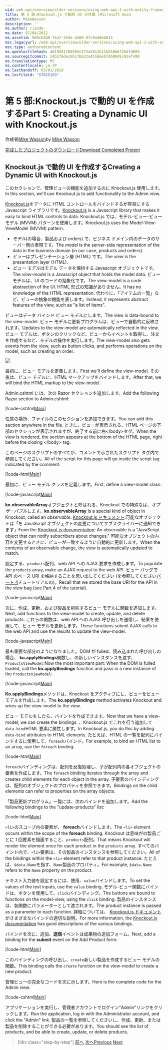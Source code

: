```yaml
---
uid: web-api/overview/older-versions/using-web-api-1-with-entity-framework-5/using-web-api-with-entity-framework-part-5
title: 第 5 部:Knockout.js で動的 UI の作成 |Microsoft Docs
author: MikeWasson
description: ''
ms.author: riande
ms.date: 07/04/2012
ms.assetid: 9d9cb3b0-f4a7-434e-a508-9fc0ad0eb813
msc.legacyurl: /web-api/overview/older-versions/using-web-api-1-with-entity-framework-5/using-web-api-with-entity-framework-part-5
msc.type: authoredcontent
ms.openlocfilehash: d019941700992e173a5812b11b558b6726dfd809
ms.sourcegitcommit: 24b1f6decbb17bb22a45166e5fdb0845c65af498
ms.translationtype: MT
ms.contentlocale: ja-JP
ms.lasthandoff: 03/01/2019
ms.locfileid: "57025169"
---
```

<a name="part-5-creating-a-dynamic-ui-with-knockoutjs"></a><span data-ttu-id="ad23a-102">第 5 部:Knockout.js で動的 UI を作成する</span><span class="sxs-lookup"><span data-stu-id="ad23a-102">Part 5: Creating a Dynamic UI with Knockout.js</span></span>
====================
<span data-ttu-id="ad23a-103">作成者[Mike Wasson](https://github.com/MikeWasson)</span><span class="sxs-lookup"><span data-stu-id="ad23a-103">by [Mike Wasson](https://github.com/MikeWasson)</span></span>

[<span data-ttu-id="ad23a-104">完成したプロジェクトのダウンロード</span><span class="sxs-lookup"><span data-stu-id="ad23a-104">Download Completed Project</span></span>](http://code.msdn.microsoft.com/ASP-NET-Web-API-with-afa30545)

## <a name="creating-a-dynamic-ui-with-knockoutjs"></a><span data-ttu-id="ad23a-105">Knockout.js で動的 UI を作成する</span><span class="sxs-lookup"><span data-stu-id="ad23a-105">Creating a Dynamic UI with Knockout.js</span></span>

<span data-ttu-id="ad23a-106">このセクションで、管理ビューの機能を追加するのに Knockout.js 使用します。</span><span class="sxs-lookup"><span data-stu-id="ad23a-106">In this section, we'll use Knockout.js to add functionality to the Admin view.</span></span>

<span data-ttu-id="ad23a-107">[Knockout.js](http://knockoutjs.com/)をデータに HTML コントロールをバインドするが容易にする Javascript ライブラリです。</span><span class="sxs-lookup"><span data-stu-id="ad23a-107">[Knockout.js](http://knockoutjs.com/) is a Javascript library that makes it easy to bind HTML controls to data.</span></span> <span data-ttu-id="ad23a-108">Knockout.js では、モデル-ビュー-ビューモデル (MVVM) パターンを使用します。</span><span class="sxs-lookup"><span data-stu-id="ad23a-108">Knockout.js uses the Model-View-ViewModel (MVVM) pattern.</span></span>

- <span data-ttu-id="ad23a-109">*モデル*(の場合、製品および orders) で、ビジネス ドメイン内のデータのサーバー側の表現です。</span><span class="sxs-lookup"><span data-stu-id="ad23a-109">The *model* is the server-side representation of the data in the business domain (in our case, products and orders).</span></span>
- <span data-ttu-id="ad23a-110">*ビュー*はプレゼンテーション層 (HTML) です。</span><span class="sxs-lookup"><span data-stu-id="ad23a-110">The *view* is the presentation layer (HTML).</span></span>
- <span data-ttu-id="ad23a-111">*ビュー モデル*はモデル データを保持する Javascript オブジェクトです。</span><span class="sxs-lookup"><span data-stu-id="ad23a-111">The *view-model* is a Javascript object that holds the model data.</span></span> <span data-ttu-id="ad23a-112">ビュー モデルは、UI のコードの抽象化です。</span><span class="sxs-lookup"><span data-stu-id="ad23a-112">The view-model is a code abstraction of the UI.</span></span> <span data-ttu-id="ad23a-113">HTML 形式の知識がありません。</span><span class="sxs-lookup"><span data-stu-id="ad23a-113">It has no knowledge of the HTML representation.</span></span> <span data-ttu-id="ad23a-114">代わりに、「アイテムの一覧」など、ビューの抽象の機能を表します。</span><span class="sxs-lookup"><span data-stu-id="ad23a-114">Instead, it represents abstract features of the view, such as "a list of items".</span></span>

<span data-ttu-id="ad23a-115">ビューはデータ バインド ビュー モデルにします。</span><span class="sxs-lookup"><span data-stu-id="ad23a-115">The view is data-bound to the view-model.</span></span> <span data-ttu-id="ad23a-116">ビュー モデルに更新プログラムは、ビューで自動的に反映されます。</span><span class="sxs-lookup"><span data-stu-id="ad23a-116">Updates to the view-model are automatically reflected in the view.</span></span> <span data-ttu-id="ad23a-117">ビュー モデルは、ボタンのクリックなど、ビューからイベントを取得し、注文を作成するなど、モデルの操作を実行します。</span><span class="sxs-lookup"><span data-stu-id="ad23a-117">The view-model also gets events from the view, such as button clicks, and performs operations on the model, such as creating an order.</span></span>

![](using-web-api-with-entity-framework-part-5/_static/image1.png)

<span data-ttu-id="ad23a-118">最初に、ビュー モデルを定義します。</span><span class="sxs-lookup"><span data-stu-id="ad23a-118">First we'll define the view-model.</span></span> <span data-ttu-id="ad23a-119">その後は、ビュー モデルに、HTML マークアップをバインドします。</span><span class="sxs-lookup"><span data-stu-id="ad23a-119">After that, we will bind the HTML markup to the view-model.</span></span>

<span data-ttu-id="ad23a-120">Admin.cshtml には、次の Razor セクションを追加します。</span><span class="sxs-lookup"><span data-stu-id="ad23a-120">Add the following Razor section to Admin.cshtml:</span></span>

[!code-cshtml[Main](using-web-api-with-entity-framework-part-5/samples/sample1.cshtml)]

<span data-ttu-id="ad23a-121">任意の場所、ファイルのこのセクションを追加できます。</span><span class="sxs-lookup"><span data-stu-id="ad23a-121">You can add this section anywhere in the file.</span></span> <span data-ttu-id="ad23a-122">ときに、ビューが表示される、HTML ページの下部のセクションが表示されますが、終了する前に右&lt;/body&gt;タグ。</span><span class="sxs-lookup"><span data-stu-id="ad23a-122">When the view is rendered, the section appears at the bottom of the HTML page, right before the closing &lt;/body&gt; tag.</span></span>

<span data-ttu-id="ad23a-123">このページのスクリプトのすべてが、コメントで示されたスクリプト タグ内で参照してください。</span><span class="sxs-lookup"><span data-stu-id="ad23a-123">All of the script for this page will go inside the script tag indicated by the comment:</span></span>

[!code-html[Main](using-web-api-with-entity-framework-part-5/samples/sample2.html)]

<span data-ttu-id="ad23a-124">最初に、ビュー モデル クラスを定義します。</span><span class="sxs-lookup"><span data-stu-id="ad23a-124">First, define a view-model class:</span></span>

[!code-javascript[Main](using-web-api-with-entity-framework-part-5/samples/sample3.js)]

<span data-ttu-id="ad23a-125">**ko.observableArray**オブジェクトと呼ばれる、Knockout での特殊なは、*オブザーバブル*します。</span><span class="sxs-lookup"><span data-stu-id="ad23a-125">**ko.observableArray** is a special kind of object in Knockout, called an *observable*.</span></span> <span data-ttu-id="ad23a-126">[Knockout.js ドキュメント](http://knockoutjs.com/documentation/observables.html):可能なオブジェクトは「を JavaScript オブジェクトの変更についてサブスクライバーに通知できます」</span><span class="sxs-lookup"><span data-stu-id="ad23a-126">From the [Knockout.js documentation](http://knockoutjs.com/documentation/observables.html): An observable is a "JavaScript object that can notify subscribers about changes."</span></span> <span data-ttu-id="ad23a-127">可能なオブジェクトの内容を変更するときに、ビューが一致するように自動的に更新します。</span><span class="sxs-lookup"><span data-stu-id="ad23a-127">When the contents of an observable change, the view is automatically updated to match.</span></span>

<span data-ttu-id="ad23a-128">設定する、`products`配列、web API への AJAX 要求を作成します。</span><span class="sxs-lookup"><span data-stu-id="ad23a-128">To populate the `products` array, make an AJAX request to the web API.</span></span> <span data-ttu-id="ad23a-129">ビュー バッグで API のベース URI を格納することを思い出してください (を参照してください[パート 4](using-web-api-with-entity-framework-part-4.md)チュートリアルの)。</span><span class="sxs-lookup"><span data-stu-id="ad23a-129">Recall that we stored the base URI for the API in the view bag (see [Part 4](using-web-api-with-entity-framework-part-4.md) of the tutorial).</span></span>

[!code-javascript[Main](using-web-api-with-entity-framework-part-5/samples/sample4.js?highlight=5)]

<span data-ttu-id="ad23a-130">次に、作成、更新、および製品を削除するビュー モデルに関数を追加します。</span><span class="sxs-lookup"><span data-stu-id="ad23a-130">Next, add functions to the view-model to create, update, and delete products.</span></span> <span data-ttu-id="ad23a-131">これらの関数は、web API への AJAX 呼び出しを送信し、結果を使用して、ビュー モデルを更新します。</span><span class="sxs-lookup"><span data-stu-id="ad23a-131">These functions submit AJAX calls to the web API and use the results to update the view-model.</span></span>

[!code-javascript[Main](using-web-api-with-entity-framework-part-5/samples/sample5.js?highlight=7)]

<span data-ttu-id="ad23a-132">最も重要な部分のようになりました。DOM が fulled、読み込まれた呼び出しの場合、 **ko.applyBindings**関数し、の新しいインスタンスを渡す、 `ProductsViewModel`:</span><span class="sxs-lookup"><span data-stu-id="ad23a-132">Now the most important part: When the DOM is fulled loaded, call the **ko.applyBindings** function and pass in a new instance of the `ProductsViewModel`:</span></span>

[!code-javascript[Main](using-web-api-with-entity-framework-part-5/samples/sample6.js)]

<span data-ttu-id="ad23a-133">**Ko.applyBindings**メソッドは、Knockout をアクティブにし、ビューをビュー モデルを作成します。</span><span class="sxs-lookup"><span data-stu-id="ad23a-133">The **ko.applyBindings** method activates Knockout and wires up the view-model to the view.</span></span>

<span data-ttu-id="ad23a-134">ビュー モデルをしたら、バインドを作成できます。</span><span class="sxs-lookup"><span data-stu-id="ad23a-134">Now that we have a view-model, we can create the bindings.</span></span> <span data-ttu-id="ad23a-135">、Knockout.js でこれを行う追加して`data-bind`HTML 要素に属性します。</span><span class="sxs-lookup"><span data-stu-id="ad23a-135">In Knockout.js, you do this by adding `data-bind` attributes to HTML elements.</span></span> <span data-ttu-id="ad23a-136">たとえば、HTML の一覧を配列にバインドするに使用して、`foreach`バインド。</span><span class="sxs-lookup"><span data-stu-id="ad23a-136">For example, to bind an HTML list to an array, use the `foreach` binding:</span></span>

[!code-html[Main](using-web-api-with-entity-framework-part-5/samples/sample7.html?highlight=1)]

<span data-ttu-id="ad23a-137">`foreach`バインディングは、配列を反復処理し、子が配列内の各オブジェクトの要素を作成します。</span><span class="sxs-lookup"><span data-stu-id="ad23a-137">The `foreach` binding iterates through the array and creates child elements for each object in the array.</span></span> <span data-ttu-id="ad23a-138">子要素のバインディングは、配列のオブジェクトのプロパティを参照できます。</span><span class="sxs-lookup"><span data-stu-id="ad23a-138">Bindings on the child elements can refer to properties on the array objects.</span></span>

<span data-ttu-id="ad23a-139">「製品更新プログラム」一覧には、次のバインドを追加します。</span><span class="sxs-lookup"><span data-stu-id="ad23a-139">Add the following bindings to the "update-products" list:</span></span>

[!code-html[Main](using-web-api-with-entity-framework-part-5/samples/sample8.html)]

<span data-ttu-id="ad23a-140">`<li>`のスコープ内の要素が、 **foreach**バインドします。</span><span class="sxs-lookup"><span data-stu-id="ad23a-140">The `<li>` element occurs within the scope of the **foreach** binding.</span></span> <span data-ttu-id="ad23a-141">Knockout は意味がの製品ごとに 1 回要素を描画すること、`products`配列。</span><span class="sxs-lookup"><span data-stu-id="ad23a-141">That means Knockout will render the element once for each product in the `products` array.</span></span> <span data-ttu-id="ad23a-142">すべてのバインド内で、`<li>`要素は、その製品のインスタンスを参照してください。</span><span class="sxs-lookup"><span data-stu-id="ad23a-142">All of the bindings within the `<li>` element refer to that product instance.</span></span> <span data-ttu-id="ad23a-143">たとえば、`$data.Name`を指す、`Name`製品のプロパティ。</span><span class="sxs-lookup"><span data-stu-id="ad23a-143">For example, `$data.Name` refers to the `Name` property on the product.</span></span>

<span data-ttu-id="ad23a-144">テキスト入力値を設定するには、使用、`value`バインドします。</span><span class="sxs-lookup"><span data-stu-id="ad23a-144">To set the values of the text inputs, use the `value` binding.</span></span> <span data-ttu-id="ad23a-145">モデル-ビュー関数にバインドは、ボタンを使用して、`click`バインディング。</span><span class="sxs-lookup"><span data-stu-id="ad23a-145">The buttons are bound to functions on the model-view, using the `click` binding.</span></span> <span data-ttu-id="ad23a-146">製品のインスタンスは、各関数にパラメーターとして渡されます。</span><span class="sxs-lookup"><span data-stu-id="ad23a-146">The product instance is passed as a parameter to each function.</span></span> <span data-ttu-id="ad23a-147">詳細については、 [Knockout.js ドキュメント](http://knockoutjs.com/documentation/observables.html)がさまざまなバインドの適切な説明。</span><span class="sxs-lookup"><span data-stu-id="ad23a-147">For more information, the [Knockout.js documentation](http://knockoutjs.com/documentation/observables.html) has good descriptions of the various bindings.</span></span>

<span data-ttu-id="ad23a-148">バインドを次に、追加、**送信**イベントは成果物の追加フォーム。</span><span class="sxs-lookup"><span data-stu-id="ad23a-148">Next, add a binding for the **submit** event on the Add Product form:</span></span>

[!code-html[Main](using-web-api-with-entity-framework-part-5/samples/sample9.html)]

<span data-ttu-id="ad23a-149">このバインディングの呼び出し、`create`新しい製品を作成するビュー モデルの関数。</span><span class="sxs-lookup"><span data-stu-id="ad23a-149">This binding calls the `create` function on the view-model to create a new product.</span></span>

<span data-ttu-id="ad23a-150">管理ビューの完全なコードを次に示します。</span><span class="sxs-lookup"><span data-stu-id="ad23a-150">Here is the complete code for the Admin view:</span></span>

[!code-cshtml[Main](using-web-api-with-entity-framework-part-5/samples/sample10.cshtml)]

<span data-ttu-id="ad23a-151">アプリケーションを実行し、管理者アカウントでログイン"Admin"リンクをクリックします。</span><span class="sxs-lookup"><span data-stu-id="ad23a-151">Run the application, log in with the Administrator account, and click the "Admin" link.</span></span> <span data-ttu-id="ad23a-152">製品の一覧を参照してくださいし、作成、更新、または製品を削除することができる必要があります。</span><span class="sxs-lookup"><span data-stu-id="ad23a-152">You should see the list of products, and be able to create, update, or delete products.</span></span>

> [!div class="step-by-step"]
> <span data-ttu-id="ad23a-153">[前へ](using-web-api-with-entity-framework-part-4.md)
> [次へ](using-web-api-with-entity-framework-part-6.md)</span><span class="sxs-lookup"><span data-stu-id="ad23a-153">[Previous](using-web-api-with-entity-framework-part-4.md)
[Next](using-web-api-with-entity-framework-part-6.md)</span></span>
